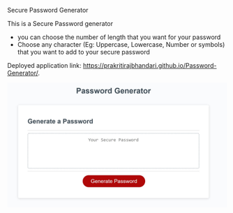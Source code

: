 Secure Password Generator

This is a Secure Password generator

- you can choose the number of length that you want for your password
- Choose any character (Eg: Uppercase, Lowercase, Number or symbols) that you want to add to your secure password

Deployed application link: https://prakritirajbhandari.github.io/Password-Generator/.

![Alt text](./Screenshots/passwordGenerator.JPG)
